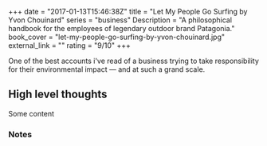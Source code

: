 +++
date = "2017-01-13T15:46:38Z"
title = "Let My People Go Surfing by Yvon Chouinard"
series = "business"
Description = "A philosophical handbook for the employees of legendary outdoor brand Patagonia."
book_cover = "let-my-people-go-surfing-by-yvon-chouinard.jpg"
external_link = ""
rating = "9/10"
+++

One of the best accounts i've read of a business trying to take responsibility for their environmental impact — and at such a grand scale.

<!--more-->

## High level thoughts

Some content

### Notes
